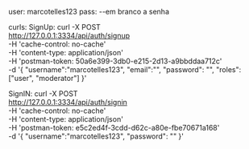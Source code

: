 user: marcotelles123
pass: 
--em branco a senha

curls:
SignUp:
curl -X POST \
  http://127.0.0.1:3334/api/auth/signup \
  -H 'cache-control: no-cache' \
  -H 'content-type: application/json' \
  -H 'postman-token: 50a6e399-3db0-e215-2d13-a9bbddaa712c' \
  -d '{
	"username":"marcotelles123",
	"email":"",
	"password": "",
	"roles": ["user", "moderator"]
}'

SignIN:
curl -X POST \
  http://127.0.0.1:3334/api/auth/signin \
  -H 'cache-control: no-cache' \
  -H 'content-type: application/json' \
  -H 'postman-token: e5c2ed4f-3cdd-d62c-a80e-fbe70671a168' \
  -d '{
	"username":"marcotelles123",
	"password": ""
}'
